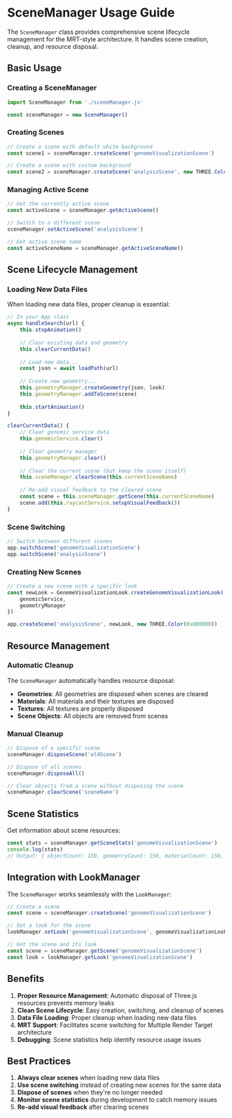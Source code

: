 # SceneManager Usage Guide

The `SceneManager` class provides comprehensive scene lifecycle management for the MRT-style architecture. It handles scene creation, cleanup, and resource disposal.

## Basic Usage

### Creating a SceneManager

```javascript
import SceneManager from './sceneManager.js'

const sceneManager = new SceneManager()
```

### Creating Scenes

```javascript
// Create a scene with default white background
const scene1 = sceneManager.createScene('genomeVisualizationScene')

// Create a scene with custom background
const scene2 = sceneManager.createScene('analysisScene', new THREE.Color(0x000000))
```

### Managing Active Scene

```javascript
// Get the currently active scene
const activeScene = sceneManager.getActiveScene()

// Switch to a different scene
sceneManager.setActiveScene('analysisScene')

// Get active scene name
const activeSceneName = sceneManager.getActiveSceneName()
```

## Scene Lifecycle Management

### Loading New Data Files

When loading new data files, proper cleanup is essential:

```javascript
// In your App class
async handleSearch(url) {
    this.stopAnimation()
    
    // Clear existing data and geometry
    this.clearCurrentData()
    
    // Load new data...
    const json = await loadPath(url)
    
    // Create new geometry...
    this.geometryManager.createGeometry(json, look)
    this.geometryManager.addToScene(scene)
    
    this.startAnimation()
}

clearCurrentData() {
    // Clear genomic service data
    this.genomicService.clear()
    
    // Clear geometry manager
    this.geometryManager.clear()
    
    // Clear the current scene (but keep the scene itself)
    this.sceneManager.clearScene(this.currentSceneName)
    
    // Re-add visual feedback to the cleared scene
    const scene = this.sceneManager.getScene(this.currentSceneName)
    scene.add(this.raycastService.setupVisualFeedback())
}
```

### Scene Switching

```javascript
// Switch between different scenes
app.switchScene('genomeVisualizationScene')
app.switchScene('analysisScene')
```

### Creating New Scenes

```javascript
// Create a new scene with a specific look
const newLook = GenomeVisualizationLook.createGenomeVisualizationLook('analysis-look', { 
    genomicService, 
    geometryManager 
})

app.createScene('analysisScene', newLook, new THREE.Color(0x000000))
```

## Resource Management

### Automatic Cleanup

The `SceneManager` automatically handles resource disposal:

- **Geometries**: All geometries are disposed when scenes are cleared
- **Materials**: All materials and their textures are disposed
- **Textures**: All textures are properly disposed
- **Scene Objects**: All objects are removed from scenes

### Manual Cleanup

```javascript
// Dispose of a specific scene
sceneManager.disposeScene('oldScene')

// Dispose of all scenes
sceneManager.disposeAll()

// Clear objects from a scene without disposing the scene
sceneManager.clearScene('sceneName')
```

## Scene Statistics

Get information about scene resources:

```javascript
const stats = sceneManager.getSceneStats('genomeVisualizationScene')
console.log(stats)
// Output: { objectCount: 150, geometryCount: 150, materialCount: 150, textureCount: 0 }
```

## Integration with LookManager

The `SceneManager` works seamlessly with the `LookManager`:

```javascript
// Create a scene
const scene = sceneManager.createScene('genomeVisualizationScene')

// Set a look for the scene
lookManager.setLook('genomeVisualizationScene', genomeVisualizationLook)

// Get the scene and its look
const scene = sceneManager.getScene('genomeVisualizationScene')
const look = lookManager.getLook('genomeVisualizationScene')
```

## Benefits

1. **Proper Resource Management**: Automatic disposal of Three.js resources prevents memory leaks
2. **Clean Scene Lifecycle**: Easy creation, switching, and cleanup of scenes
3. **Data File Loading**: Proper cleanup when loading new data files
4. **MRT Support**: Facilitates scene switching for Multiple Render Target architecture
5. **Debugging**: Scene statistics help identify resource usage issues

## Best Practices

1. **Always clear scenes** when loading new data files
2. **Use scene switching** instead of creating new scenes for the same data
3. **Dispose of scenes** when they're no longer needed
4. **Monitor scene statistics** during development to catch memory issues
5. **Re-add visual feedback** after clearing scenes 